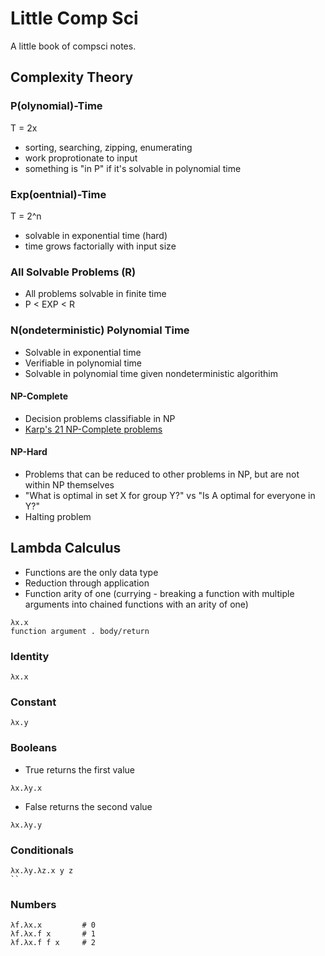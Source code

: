 # Little Comp Sci

A little book of compsci notes.

## Complexity Theory

### P(olynomial)-Time

T = 2x
- sorting, searching, zipping, enumerating
- work proprotionate to input
- something is "in P" if it's solvable in polynomial time

### Exp(oentnial)-Time

T = 2^n
- solvable in exponential time (hard)
- time grows factorially with input size

### All Solvable Problems (R)
- All problems solvable in finite time
- P < EXP < R

### N(ondeterministic) Polynomial Time
- Solvable in exponential time
- Verifiable in polynomial time
- Solvable in polynomial time given nondeterministic algorithim 

#### NP-Complete
- Decision problems classifiable in NP
- [Karp's 21 NP-Complete problems](https://en.wikipedia.org/wiki/Karp%27s_21_NP-complete_problems)

#### NP-Hard
- Problems that can be reduced to other problems in NP, but are not within NP
themselves
- "What is optimal in set X for group Y?" vs "Is A optimal for everyone in Y?"
- Halting problem

## Lambda Calculus
- Functions are the only data type
- Reduction through application
- Function arity of one (currying - breaking a function with multiple arguments
into chained functions with an arity of one)

```
λx.x
function argument . body/return
```

### Identity
```
λx.x
```

### Constant
```
λx.y
```

### Booleans
- True returns the first value
```
λx.λy.x
```
- False returns the second value
```
λx.λy.y
```

### Conditionals
```
λx.λy.λz.x y z
``
```

### Numbers
```
λf.λx.x         # 0
λf.λx.f x       # 1
λf.λx.f f x     # 2
```



